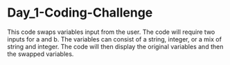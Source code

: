 # Day_1-Coding-Challenge
This code swaps variables input from the user. The code will require two inputs for a and b. The variables can consist of a string, integer, or a mix of string and integer. The code will then display the original variables and then the swapped variables.
